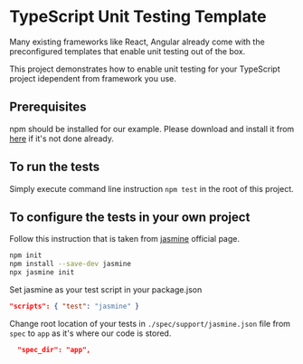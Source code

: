 # TypeScript Unit Testing Template

Many existing frameworks like React, Angular already come with the preconfigured templates that enable unit testing out of the box.

This project demonstrates how to enable unit testing for your TypeScript project idependent from framework you use.

## Prerequisites

npm should be installed for our example. Please download and install it from [here](https://www.npmjs.com/get-npm) if it's not done already.

## To run the tests

Simply execute command line instruction `npm test` in the root of this project.

## To configure the tests in your own project

Follow this instruction that is taken from [jasmine](https://jasmine.github.io/setup/nodejs.html) official page.

```bash
npm init
npm install --save-dev jasmine
npx jasmine init
```

Set jasmine as your test script in your package.json

```json
"scripts": { "test": "jasmine" }
```

Change root location of your tests in `./spec/support/jasmine.json` file from `spec` to `app` as it's where our code is stored.

```json
  "spec_dir": "app",
```
